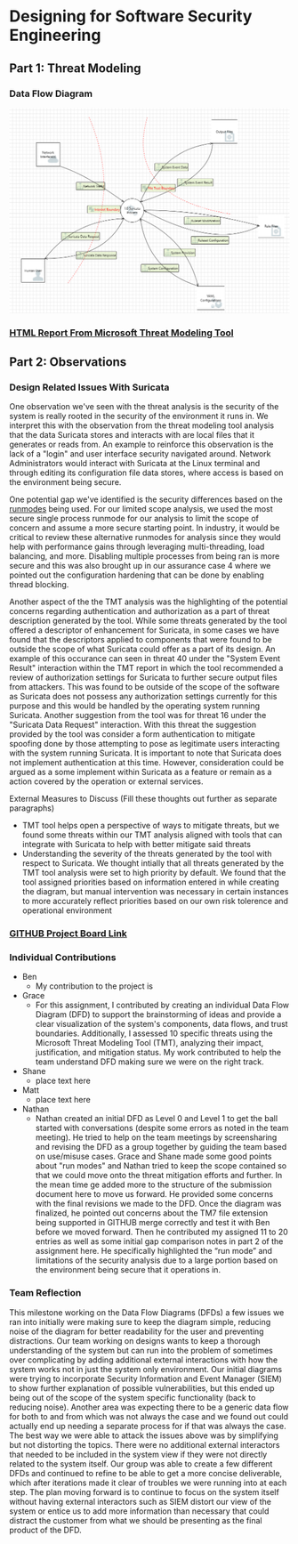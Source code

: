 # Designing for Software Security Engineering
## Part 1: Threat Modeling
### Data Flow Diagram
![Diagram](https://github.com/UNO-CYBR-8420-Team1/CYBR8420-Suricata/blob/main/Threat%20Modeling%20Brainstorm/Final%20DFD%20Design%20Image.png)
### [HTML Report From Microsoft Threat Modeling Tool](https://htmlpreview.github.io/?https://github.com/UNO-CYBR-8420-Team1/CYBR8420-Suricata/blob/main/Threat%20Modeling%20Brainstorm/Suricata%20DFD%20Report.htm)
## Part 2: Observations
### Design Related Issues With Suricata

One observation we've seen with the threat analysis is the security of the system is really rooted in the security of the environment it runs in. We interpret this with the observation from the threat modeling tool analysis that the data Suricata stores and interacts with are local files that it generates or reads from. An example to reinforce this observation is the lack of a "login" and user interface security navigated around. Network Administrators would interact with Suricata at the Linux terminal and through editing its configuration file data stores, where access is based on the environment being secure. 

One potential gap we've identified is the security differences based on the [runmodes](https://docs.suricata.io/en/latest/performance/runmodes.html) being used. For our limited scope analysis, we used the most secure single process runmode for our analysis to limit the scope of concern and assume a more secure starting point. In industry, it would be critical to review these alternative runmodes for analysis since they would help with performance gains through leveraging multi-threading, load balancing, and more. Disabling multiple processes from being ran is more secure and this was also brought up in our assurance case 4 where we pointed out the configuration hardening that can be done by enabling thread blocking.

Another aspect of the the TMT analysis was the highlighting of the potential concerns regarding authentication and authorization as a part of threat description generated by the tool. While some threats generated by the tool offered a descriptor of enhancement for Suricata, in some cases we have found that the descriptors applied to components that were found to be outside the scope of what Suricata could offer as a part of its design. An example of this occurance can seen in threat 40 under the "System Event Result" interaction within the TMT report in which the tool recommended a review of authorization settings for Suricata to further secure output files from attackers. This was found to be outside of the scope of the software as Suricata does not possess any authorization settings currently for this purpose and this would be handled by the operating system running Suricata. Another suggestion from the tool was for threat 16 under the "Suricata Data Request" interaction. With this threat the suggestion provided by the tool was consider a form authentication to mitigate spoofing done by those attempting to pose as legitimate users interacting with the system running Suricata. It is important to note that Suricata does not implement authentication at this time. However, consideration could be argued as a some implement within Suricata as a feature or remain as a action covered by the operation or external services.

External Measures to Discuss (Fill these thoughts out further as separate paragraphs)
- TMT tool helps open a perspective of ways to mitigate threats, but we found some threats within our TMT analysis aligned with tools that can integrate with Suricata to help with better mitigate said threats
- Understanding the severity of the threats generated by the tool with respect to Suricata. We thought intially that all threats generated by the TMT tool analysis were set to high priority by default. We found that the tool assigned priorities based on information entered in while creating the diagram, but manual intervention was necessary in certain instances to more accurately reflect priorities based on our own risk tolerence and operational environment

### [GITHUB Project Board Link](https://github.com/orgs/UNO-CYBR-8420-Team1/projects/1/views/2)
### Individual Contributions
- Ben
  - My contribution to the project is 
- Grace
  - For this assignment, I contributed by creating an individual Data Flow Diagram (DFD) to support the brainstorming of ideas and provide a clear visualization of the system's components, data flows, and trust boundaries. Additionally, I assessed 10 specific threats using the Microsoft Threat Modeling Tool (TMT), analyzing their impact, justification, and mitigation status. My work contributed to help the team understand DFD making sure we were on the right track.
- Shane
  - place text here
- Matt
  - place text here
- Nathan
  - Nathan created an initial DFD as Level 0 and Level 1 to get the ball started with conversations (despite some errors as noted in the team meeting). He tried to help on the team meetings by screensharing and revising the DFD as a group together by guiding the team based on use/misuse cases. Grace and Shane made some good points about "run modes" and Nathan tried to keep the scope contained so that we could move onto the threat mitigation efforts and further. In the mean time ge added more to the structure of the submission document here to move us forward. He provided some concerns with the final revisions we made to the DFD. Once the diagram was finalized, he pointed out concerns about the TM7 file extension being supported in GITHUB merge correctly and test it with Ben before we moved forward. Then he contributed my assigned 11 to 20 entries as well as some initial gap comparison notes in part 2 of the assignment here. He specifically highlighted the “run mode” and limitations of the security analysis due to a large portion based on the environment being secure that it operations in. 

### Team Reflection
This milestone working on the Data Flow Diagrams (DFDs) a few issues we ran into initially were making sure to keep the diagram simple, reducing noise of the diagram for better readability for the user and preventing distractions. Our team working on designs wants to keep a thorough understanding of the system but can run into the problem of sometimes over complicating by adding additional external interactions with how the system works not in just the system only environment. Our initial diagrams were trying to incorporate Security Information and Event Manager (SIEM) to show further explanation of possible vulnerabilities, but this ended up being out of the scope of the system specific functionality (back to reducing noise). Another area was expecting there to be a generic data flow for both to and from which was not always the case and we found out could actually end up needing a separate process for if that was always the case. The best way we were able to attack the issues above was by simplifying but not distorting the topics. There were no additional external interactors that needed to be included in the system view if they were not directly related to the system itself. Our group was able to create a few different DFDs and continued to refine to be able to get a more concise deliverable, which after iterations made it clear of troubles we were running into at each step. The plan moving forward is to continue to focus on the system itself without having external interactors such as SIEM distort our view of the system or entice us to add more information than necessary that could distract the customer from what we should be presenting as the final product of the DFD.
